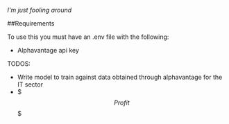 *I'm just fooling around*

##Requirements

To use this you must have an .env file with the following:
* Alphavantage api key 

TODOS:
* Write model to train against data obtained through alphavantage for the IT sector
* $$$Profit$$$